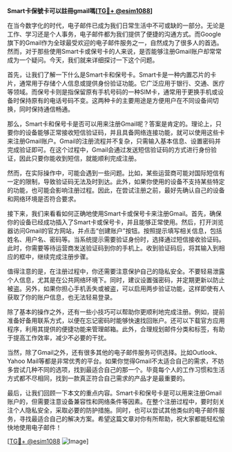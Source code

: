 **Smart卡保號卡可以註冊gmail嗎[[TG💪+ @esim1088](https://t.me/s/esim1088)]**

在当今数字化的时代，电子邮件已成为我们日常生活中不可或缺的一部分。无论是工作、学习还是个人事务，电子邮件都为我们提供了便捷的沟通方式。而Google旗下的Gmail作为全球最受欢迎的电子邮件服务之一，自然成为了很多人的首选。然而，对于那些使用Smart卡或保号卡的人来说，是否能够注册Gmail账户却常常成为一个疑问。今天，我们就来详细探讨一下这个问题。

首先，让我们了解一下什么是Smart卡和保号卡。Smart卡是一种内置芯片的卡片，通常用于存储个人信息或提供身份验证功能。它广泛应用于银行、交通、医疗等领域。而保号卡则是指保留原有手机号码的一种SIM卡，通常用于更换手机或设备时保持原有的电话号码不变。这两种卡的主要用途是方便用户在不同设备间切换，同时保持通信畅通。

那么，Smart卡和保号卡是否可以用来注册Gmail呢？答案是肯定的。理论上，只要你的设备能够正常接收短信验证码，并且具备网络连接功能，就可以使用这些卡来注册Gmail账户。Gmail的注册流程并不复杂，只需输入基本信息、设置密码并完成验证即可。在这个过程中，Gmail会通过发送短信验证码的方式进行身份验证，因此只要你能收到短信，就能顺利完成注册。

然而，在实际操作中，可能会遇到一些问题。比如，某些运营商可能对国际短信有一定的限制，导致验证码无法及时到达。此外，如果你使用的设备不支持某些特定的功能，也可能会影响注册过程。因此，在尝试注册之前，最好先确认自己的设备和网络环境是否符合要求。

接下来，我们来看看如何正确地使用Smart卡或保号卡来注册Gmail。首先，确保你的设备已经成功插入了Smart卡或保号卡，并且能够正常使用。然后，打开浏览器访问Gmail的官方网站，并点击“创建账户”按钮。按照提示填写相关信息，包括姓名、用户名、密码等。当系统提示需要验证身份时，选择通过短信接收验证码。此时，你需要等待运营商发送验证码到你的手机上。收到验证码后，将其输入到相应的框中，继续完成注册步骤。

值得注意的是，在注册过程中，你还需要注意保护自己的隐私安全。不要轻易泄露个人信息，尤其是在公共网络环境下。同时，建议设置强密码，并定期更新以防止被盗。另外，如果你担心手机丢失或被盗，可以启用两步验证功能，这样即使有人获取了你的账户信息，也无法轻易登录。

除了基本的操作之外，还有一些小技巧可以帮助你更顺利地完成注册。例如，提前准备好备用联系方式，以便在忘记密码时能够快速找回账户。还可以下载官方应用程序，利用其提供的便捷功能来管理邮箱。此外，合理规划邮件分类和标签，有助于提高工作效率，减少不必要的干扰。

当然，除了Gmail之外，还有很多其他的电子邮件服务可供选择。比如Outlook、Yahoo Mail等都是非常优秀的平台。如果你觉得Gmail不太适合自己的需求，不妨多尝试几种不同的选项，找到最适合自己的那一个。毕竟每个人的工作习惯和生活方式都不尽相同，找到一款真正符合自己需求的产品才是最重要的。

最后，让我们回顾一下本文的重点内容。Smart卡和保号卡是可以用来注册Gmail账户的，但需要注意设备兼容性和网络条件等因素。在整个注册过程中，要时刻关注个人隐私安全，采取必要的防护措施。同时，也可以尝试其他类似的电子邮件服务，寻找最适合自己的解决方案。希望这篇文章对你有所帮助，祝大家都能轻松愉快地使用电子邮件！

[[TG💪+ @esim1088](https://t.me/s/esim1088) ![Image](https://i.postimg.cc/4NQfJmqS/Snipaste-2025-05-13-00-14-12.png)]